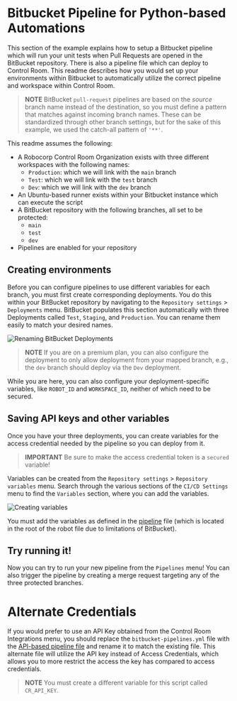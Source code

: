 # Bitbucket Pipeline for Python-based Automations

This section of the example explains how to setup a Bitbucket pipeline which will run your unit tests when Pull Requests are opened in the BitBucket repository. There is also a pipeline file which can deploy to Control Room. This readme describes how you would set up your environments within Bitbucket to automatically utilize the correct pipeline and workspace within Control Room.

> **NOTE** BitBucket `pull-request` pipelines are based on the *source* branch name instead of the destination, so you must define a pattern that matches against incoming branch names. These can be standardized through other branch settings, but for the sake of this example, we used the catch-all pattern of `'**'`.

This readme assumes the following:

* A Robocorp Control Room Organization exists with three different workspaces with the following names:
    * `Production`: which we will link with the `main` branch
    * `Test`: which we will link with the `test` branch
    * `Dev`: which we will link with the `dev` branch
* An Ubuntu-based runner exists within your Bitbucket instance which can execute the script
* A BitBucket repository with the following branches, all set to be protected:
    * `main`
    * `test`
    * `dev`
* Pipelines are enabled for your repository

## Creating environments

Before you can configure pipelines to use different variables for each branch, you must first create corresponding deployments. You do this within your BitBucket repository by navigating to the `Repository settings` > `Deployments` menu. BitBucket populates this section automatically with three Deployments called `Test`, `Staging`, and `Production`. You can rename them easily to match your desired names.

![Renaming BitBucket Deployments](./img/bitbucket_deployment_configuration.png)

> **NOTE** If you are on a premium plan, you can also configure the deployment to only allow deployment from your mapped branch, e.g., the `dev` branch should deploy via the `Dev` deployment.

While you are here, you can also configure your deployment-specific variables, like `ROBOT_ID` and `WORKSPACE_ID`, neither of which need to be secured.

## Saving API keys and other variables

Once you have your three deployments, you can create variables for the access credential needed by the pipeline so you can deploy from it.

> **IMPORTANT** Be sure to make the access credential token is a `secured` variable!

Variables can be created from the `Repository settings` > `Repository variables` menu. Search through the various sections of the `CI/CD Settings` menu to find the `Variables` section, where you can add the variables.

![Creating variables](./img/bitbucket_creating_variable.png)

You must add the variables as defined in the [pipeline](../../bitbucket-pipelines.yml) file (which is located in the root of the robot file due to limitations of BitBucket).

## Try running it!

Now you can try to run your new pipeline from the `Pipelines` menu! You can also trigger the pipeline by creating a merge request targeting any of the three protected branches.

# Alternate Credentials

If you would prefer to use an API Key obtained from the Control Room Integrations menu, you should replace the `bitbucket-pipelines.yml` file with the [API-based pipeline file](./bitbucket-pipelines_api-key.yml) and rename it to match the existing file. This alternate file will utilize the API key instead of Access Credentials, which allows you to more restrict the access the key has compared to access credentials.

> **NOTE** You must create a different variable for this script called `CR_API_KEY`.
